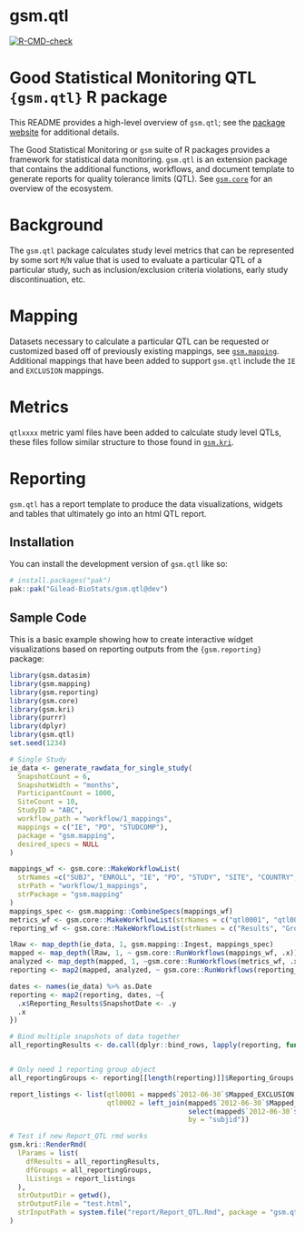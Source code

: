 # gsm.qtl
<!-- badges: start -->
[![R-CMD-check](https://github.com/Gilead-BioStats/gsm.qtl/actions/workflows/R-CMD-check.yaml/badge.svg)](https://github.com/Gilead-BioStats/gsm.qtl/actions/workflows/R-CMD-check.yaml)
<!-- badges: end -->

# Good Statistical Monitoring QTL `{gsm.qtl}` R package


This README provides a high-level overview of `gsm.qtl`; see the [package website](https://gilead-biostats.github.io/gsm.qtl/) for additional details.

The Good Statistical Monitoring or `gsm` suite of R packages provides a framework for statistical data monitoring. 
`gsm.qtl` is an extension package that contains the additional functions, workflows, and document template to generate reports for quality tolerance limits (QTL).
See [`gsm.core`](https://github.com/Gilead-BioStats/gsm.core) for an overview of the ecosystem.

# Background 

The `gsm.qtl` package calculates study level metrics that can be represented by some sort `M`/`N` value that is used to evaluate a particular QTL of a particular study,
such as inclusion/exclusion criteria violations, early study discontinuation, etc.

# Mapping

Datasets necessary to calculate a particular QTL can be requested or customized based off of previously existing mappings, see [`gsm.mapping`](https://github.com/Gilead-BioStats/gsm.mapping).
Additional mappings that have been added to support `gsm.qtl` include the `IE` and `EXCLUSION` mappings.

# Metrics

`qtlxxxx` metric yaml files have been added to calculate study level QTLs, these files follow similar structure to those found in [`gsm.kri`](https://github.com/Gilead-BioStats/gsm.kri).

# Reporting

`gsm.qtl` has a report template to produce the data visualizations, widgets and tables that ultimately go into an html QTL report.

## Installation

You can install the development version of `gsm.qtl` like so:

``` r
# install.packages("pak")
pak::pak("Gilead-BioStats/gsm.qtl@dev")
```

## Sample Code

This is a basic example showing how to create interactive widget visualizations based on reporting outputs from the `{gsm.reporting}` package:

``` r
library(gsm.datasim)
library(gsm.mapping)
library(gsm.reporting)
library(gsm.core)
library(gsm.kri)
library(purrr)
library(dplyr)
library(gsm.qtl)
set.seed(1234)

# Single Study
ie_data <- generate_rawdata_for_single_study(
  SnapshotCount = 6,
  SnapshotWidth = "months",
  ParticipantCount = 1000,
  SiteCount = 10,
  StudyID = "ABC",
  workflow_path = "workflow/1_mappings",
  mappings = c("IE", "PD", "STUDCOMP"),
  package = "gsm.mapping",
  desired_specs = NULL
)

mappings_wf <- gsm.core::MakeWorkflowList(
  strNames =c("SUBJ", "ENROLL", "IE", "PD", "STUDY", "SITE", "COUNTRY", "EXCLUSION", "STUDCOMP"),
  strPath = "workflow/1_mappings",
  strPackage = "gsm.mapping"
)
mappings_spec <- gsm.mapping::CombineSpecs(mappings_wf)
metrics_wf <- gsm.core::MakeWorkflowList(strNames = c("qtl0001", "qtl0002"), strPath = "inst/workflow/2_metrics", strPackage = "gsm.qtl")
reporting_wf <- gsm.core::MakeWorkflowList(strNames = c("Results", "Groups"), strPath = "workflow/3_reporting", strPackage = "gsm.reporting")

lRaw <- map_depth(ie_data, 1, gsm.mapping::Ingest, mappings_spec)
mapped <- map_depth(lRaw, 1, ~ gsm.core::RunWorkflows(mappings_wf, .x))
analyzed <- map_depth(mapped, 1, ~gsm.core::RunWorkflows(metrics_wf, .x))
reporting <- map2(mapped, analyzed, ~ gsm.core::RunWorkflows(reporting_wf, c(.x, list(lAnalyzed = .y, lWorkflows = metrics_wf))))

dates <- names(ie_data) %>% as.Date
reporting <- map2(reporting, dates, ~{
  .x$Reporting_Results$SnapshotDate <- .y
  .x
})

# Bind multiple snapshots of data together
all_reportingResults <- do.call(dplyr::bind_rows, lapply(reporting, function(x) x$Reporting_Results)) 


# Only need 1 reporting group object
all_reportingGroups <- reporting[[length(reporting)]]$Reporting_Groups

report_listings <- list(qtl0001 = mapped$`2012-06-30`$Mapped_EXCLUSION,
                        qtl0002 = left_join(mapped$`2012-06-30`$Mapped_STUDCOMP,
                                            select(mapped$`2012-06-30`$Mapped_SUBJ, subjid, country),
                                            by = "subjid"))

# Test if new Report_QTL rmd works
gsm.kri::RenderRmd(
  lParams = list(
    dfResults = all_reportingResults,
    dfGroups = all_reportingGroups,
    lListings = report_listings
  ),
  strOutputDir = getwd(),
  strOutputFile = "test.html",
  strInputPath = system.file("report/Report_QTL.Rmd", package = "gsm.qtl")
)
```

